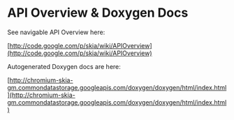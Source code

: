 API Overview & Doxygen Docs
===========================

See navigable API Overview here:

   [http://code.google.com/p/skia/wiki/APIOverview](http://code.google.com/p/skia/wiki/APIOverview)

Autogenerated Doxygen docs are here:

   [http://chromium-skia-gm.commondatastorage.googleapis.com/doxygen/doxygen/html/index.html](http://chromium-skia-gm.commondatastorage.googleapis.com/doxygen/doxygen/html/index.html)

